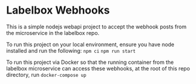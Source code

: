 # Labelbox Webhooks

This is a simple nodejs webapi project to accept the webhook posts from the microservice in the labelbox repo.

To run this project on your local environment, ensure you have node installed and run the following:
`npm ci`
`npm run start`

To run this project via Docker so that the running container from the labelbox microservice can access these webhooks, at the
root of this repo directory, run `docker-compose up`